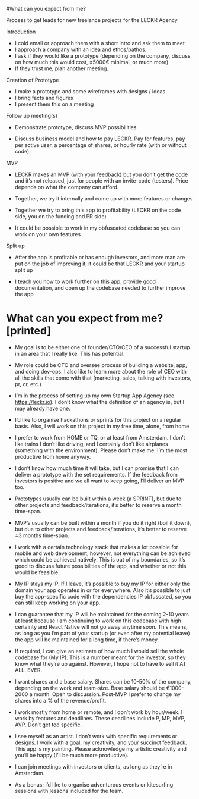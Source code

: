 #What can you expect from me?

Process to get leads for new freelance projects for the LECKR Agency

Introduction

- I cold email or approach them with a short intro and ask them to meet
- I approach a company with an idea and ethos/pathos.
- I ask if they would like a prototype (depending on the company, discuss on how much this would cost, ±5000€ minimal, or much more)
- If they trust me, plan another meeting.

Creation of Prototype

- I make a prototype and some wireframes with designs / ideas
- I bring facts and figures
- I present them this on a meeting

Follow up meeting(s)

- Demonstrate prototype, discuss MVP possibilities

- Discuss business model and how to pay LECKR. Pay for features, pay per active user, a percentage of shares, or hourly rate (with or without code).

MVP

- LECKR makes an MVP (with your feedback) but you don’t get the code and it’s not released, just for people with an invite-code (testers). Price depends on what the company can afford.

- Together, we try it internally and come up with more features or changes

- Together we try to bring this app to profitability (LECKR on the code side, you on the funding and PR side)

- It could be possible to work in my obfuscated codebase so you can work on your own features

Split up

- After the app is profitable or has enough investors, and more man are put on the job of improving it, it could be that LECKR and your startup split up

- I teach you how to work further on this app, provide good documentation, and open up the codebase needed to further improve the app

# What can you expect from me? [printed]

- My goal is to be either one of founder/CTO/CEO of a successful startup in an area that I really like. This has potential.

- My role could be CTO and oversee process of building a website, app, and doing dev-ops. I also like to learn more about the role of CEO with all the skills that come with that (marketing, sales, talking with investors, pr, cr, etc.)

- I’m in the process of setting up my own Startup App Agency (see https://leckr.io). I don’t know what the definition of an agency is, but I may already have one.

- I’d like to organise hackathons or sprints for this project on a regular basis. Also, I will work on this project in my free time, alone, from home.

- I prefer to work from HOME or TQ, or at least from Amsterdam. I don’t like trains I don’t like driving, and I certainly don’t like airplanes (something with the environment). Please don’t make me. I’m the most productive from home anyway.

- I don’t know how much time it will take, but I can promise that I can deliver a prototype with the set requirements. If the feedback from investors is positive and we all want to keep going, I’ll deliver an MVP too.

- Prototypes usually can be built within a week (a SPRINT), but due to other projects and feedback/iterations, it’s better to reserve a month time-span.

- MVP’s usually can be built within a month if you do it right (boil it down), but due to other projects and feedback/iterations, it’s better to reserve ±3 months time-span.

- I work with a certain technology stack that makes a lot possible for mobile and web development, however, not everything can be achieved which could be achieved natively. This is out of my boundaries, so it’s good to discuss future possibilities of the app, and whether or not this would be feasible.

- My IP stays my IP. If I leave, it’s possible to buy my IP for either only the domain your app operates in or for everywhere. Also it’s possible to just buy the app-specific code with the dependencies IP obfuscated, so you can still keep working on your app.

- I can guarantee that my IP will be maintained for the coming 2-10 years at least because I am continuing to work on this codebase with high certainty and React Native will not go away anytime soon. This means, as long as you I’m part of your startup (or even after my potential leave) the app will be maintained for a long time, if there’s money.

- If required, I can give an estimate of how much I would sell the whole codebase for (My IP). This is a number meant for the investor, so they know what they’re up against. However, I hope not to have to sell it AT ALL. EVER.

- I want shares and a base salary. Shares can be 10-50% of the company, depending on the work and team-size. Base salary should be €1000-2000 a month. Open to discussion. Post-MVP I prefer to change my shares into a % of the revenue/profit.

- I work mostly from home or remote, and I don’t work by hour/week. I work by features and deadlines. These deadlines include P, MP, MVP, AVP. Don’t get too specific.

- I see myself as an artist. I don’t work with specific requirements or designs. I work with a goal, my creativity, and your succinct feedback. This app is my painting. Please acknowledge my artistic creativity and you’ll be happy (I’ll be much more productive).

- I can join meetings with investors or clients, as long as they’re in Amsterdam.

- As a bonus: I’d like to organise adventurous events or kitesurfing sessions with lessons included for the team.
